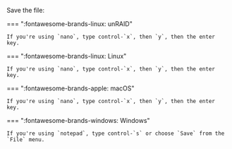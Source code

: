<!--all-->
Save the file:

<!--all-->

<!--unraid-->
=== ":fontawesome-brands-linux: unRAID"

    If you're using `nano`, type control-`x`, then `y`, then the enter key.

<!--unraid-->

<!--local-docker-->
=== ":fontawesome-brands-linux: Linux"

    If you're using `nano`, type control-`x`, then `y`, then the enter key.

=== ":fontawesome-brands-apple: macOS"

    If you're using `nano`, type control-`x`, then `y`, then the enter key.

=== ":fontawesome-brands-windows: Windows"

    If you're using `notepad`, type control-`s` or choose `Save` from the `File` menu.

<!--local-docker-->